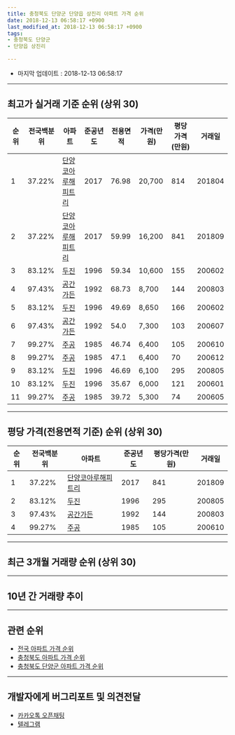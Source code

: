 ```yaml
---
title: 충청북도 단양군 단양읍 상진리 아파트 가격 순위
date: 2018-12-13 06:58:17 +0900
last_modified_at: 2018-12-13 06:58:17 +0900
tags:
- 충청북도 단양군
- 단양읍 상진리

---
```


* 마지막 업데이트 : 2018-12-13 06:58:17

---

## 최고가 실거래 기준 순위 (상위 30)


|순위|전국백분위|아파트|준공년도|전용면적|가격(만원)|평당가격(만원)|거래일|
|---|---|---|---|---|---|---|---|
|1|37.22%|[단양코아루해피트리](https://search.naver.com/search.naver?query=%EC%B6%A9%EC%B2%AD%EB%B6%81%EB%8F%84+%EB%8B%A8%EC%96%91%EA%B5%B0+%EB%8B%A8%EC%96%91%EC%9D%8D+%EC%83%81%EC%A7%84%EB%A6%AC+%EB%8B%A8%EC%96%91%EC%BD%94%EC%95%84%EB%A3%A8%ED%95%B4%ED%94%BC%ED%8A%B8%EB%A6%AC)|2017|76.98|20,700|814|201804|
|2|37.22%|[단양코아루해피트리](https://search.naver.com/search.naver?query=%EC%B6%A9%EC%B2%AD%EB%B6%81%EB%8F%84+%EB%8B%A8%EC%96%91%EA%B5%B0+%EB%8B%A8%EC%96%91%EC%9D%8D+%EC%83%81%EC%A7%84%EB%A6%AC+%EB%8B%A8%EC%96%91%EC%BD%94%EC%95%84%EB%A3%A8%ED%95%B4%ED%94%BC%ED%8A%B8%EB%A6%AC)|2017|59.99|16,200|841|201809|
|3|83.12%|[두진](https://search.naver.com/search.naver?query=%EC%B6%A9%EC%B2%AD%EB%B6%81%EB%8F%84+%EB%8B%A8%EC%96%91%EA%B5%B0+%EB%8B%A8%EC%96%91%EC%9D%8D+%EC%83%81%EC%A7%84%EB%A6%AC+%EB%91%90%EC%A7%84)|1996|59.34|10,600|155|200602|
|4|97.43%|[공간가든](https://search.naver.com/search.naver?query=%EC%B6%A9%EC%B2%AD%EB%B6%81%EB%8F%84+%EB%8B%A8%EC%96%91%EA%B5%B0+%EB%8B%A8%EC%96%91%EC%9D%8D+%EC%83%81%EC%A7%84%EB%A6%AC+%EA%B3%B5%EA%B0%84%EA%B0%80%EB%93%A0)|1992|68.73|8,700|144|200803|
|5|83.12%|[두진](https://search.naver.com/search.naver?query=%EC%B6%A9%EC%B2%AD%EB%B6%81%EB%8F%84+%EB%8B%A8%EC%96%91%EA%B5%B0+%EB%8B%A8%EC%96%91%EC%9D%8D+%EC%83%81%EC%A7%84%EB%A6%AC+%EB%91%90%EC%A7%84)|1996|49.69|8,650|166|200602|
|6|97.43%|[공간가든](https://search.naver.com/search.naver?query=%EC%B6%A9%EC%B2%AD%EB%B6%81%EB%8F%84+%EB%8B%A8%EC%96%91%EA%B5%B0+%EB%8B%A8%EC%96%91%EC%9D%8D+%EC%83%81%EC%A7%84%EB%A6%AC+%EA%B3%B5%EA%B0%84%EA%B0%80%EB%93%A0)|1992|54.0|7,300|103|200607|
|7|99.27%|[주공](https://search.naver.com/search.naver?query=%EC%B6%A9%EC%B2%AD%EB%B6%81%EB%8F%84+%EB%8B%A8%EC%96%91%EA%B5%B0+%EB%8B%A8%EC%96%91%EC%9D%8D+%EC%83%81%EC%A7%84%EB%A6%AC+%EC%A3%BC%EA%B3%B5)|1985|46.74|6,400|105|200610|
|8|99.27%|[주공](https://search.naver.com/search.naver?query=%EC%B6%A9%EC%B2%AD%EB%B6%81%EB%8F%84+%EB%8B%A8%EC%96%91%EA%B5%B0+%EB%8B%A8%EC%96%91%EC%9D%8D+%EC%83%81%EC%A7%84%EB%A6%AC+%EC%A3%BC%EA%B3%B5)|1985|47.1|6,400|70|200612|
|9|83.12%|[두진](https://search.naver.com/search.naver?query=%EC%B6%A9%EC%B2%AD%EB%B6%81%EB%8F%84+%EB%8B%A8%EC%96%91%EA%B5%B0+%EB%8B%A8%EC%96%91%EC%9D%8D+%EC%83%81%EC%A7%84%EB%A6%AC+%EB%91%90%EC%A7%84)|1996|46.69|6,100|295|200805|
|10|83.12%|[두진](https://search.naver.com/search.naver?query=%EC%B6%A9%EC%B2%AD%EB%B6%81%EB%8F%84+%EB%8B%A8%EC%96%91%EA%B5%B0+%EB%8B%A8%EC%96%91%EC%9D%8D+%EC%83%81%EC%A7%84%EB%A6%AC+%EB%91%90%EC%A7%84)|1996|35.67|6,000|121|200601|
|11|99.27%|[주공](https://search.naver.com/search.naver?query=%EC%B6%A9%EC%B2%AD%EB%B6%81%EB%8F%84+%EB%8B%A8%EC%96%91%EA%B5%B0+%EB%8B%A8%EC%96%91%EC%9D%8D+%EC%83%81%EC%A7%84%EB%A6%AC+%EC%A3%BC%EA%B3%B5)|1985|39.72|5,300|74|200605|


---

## 평당 가격(전용면적 기준) 순위 (상위 30)


|순위|전국백분위|아파트|준공년도|평당가격(만원)|거래일|
|---|---|---|---|---|---|
|1|37.22%|[단양코아루해피트리](https://search.naver.com/search.naver?query=%EC%B6%A9%EC%B2%AD%EB%B6%81%EB%8F%84+%EB%8B%A8%EC%96%91%EA%B5%B0+%EB%8B%A8%EC%96%91%EC%9D%8D+%EC%83%81%EC%A7%84%EB%A6%AC+%EB%8B%A8%EC%96%91%EC%BD%94%EC%95%84%EB%A3%A8%ED%95%B4%ED%94%BC%ED%8A%B8%EB%A6%AC)|2017|841|201809|
|2|83.12%|[두진](https://search.naver.com/search.naver?query=%EC%B6%A9%EC%B2%AD%EB%B6%81%EB%8F%84+%EB%8B%A8%EC%96%91%EA%B5%B0+%EB%8B%A8%EC%96%91%EC%9D%8D+%EC%83%81%EC%A7%84%EB%A6%AC+%EB%91%90%EC%A7%84)|1996|295|200805|
|3|97.43%|[공간가든](https://search.naver.com/search.naver?query=%EC%B6%A9%EC%B2%AD%EB%B6%81%EB%8F%84+%EB%8B%A8%EC%96%91%EA%B5%B0+%EB%8B%A8%EC%96%91%EC%9D%8D+%EC%83%81%EC%A7%84%EB%A6%AC+%EA%B3%B5%EA%B0%84%EA%B0%80%EB%93%A0)|1992|144|200803|
|4|99.27%|[주공](https://search.naver.com/search.naver?query=%EC%B6%A9%EC%B2%AD%EB%B6%81%EB%8F%84+%EB%8B%A8%EC%96%91%EA%B5%B0+%EB%8B%A8%EC%96%91%EC%9D%8D+%EC%83%81%EC%A7%84%EB%A6%AC+%EC%A3%BC%EA%B3%B5)|1985|105|200610|


---

## 최근 3개월 거래량 순위 (상위 30)


<div style="width:100%;">
    <canvas id="deal_count_ranking" height="250"></canvas>
</div>


<script>
new Chart(document.getElementById("deal_count_ranking"), {
    type: 'horizontalBar',
    data: {
        labels: ['주공', '두진', '공간가든', '단양코아루해피트리'],
        datasets: [{
            label: '실거래 수',
            data: [10, 2, 2, 2],
            borderColor: "rgba(255, 0, 128, 1)",
            backgroundColor: "rgba(255, 0, 128, 0.5)",
            fill: false,
        }]
    },
    options: {
        responsive: true,
        title: {
            display: true,
            text: '최근 3개월 거래량 순위'
        },
        tooltips: {
            mode: 'index',
            intersect: false,
            callbacks: {
                title: function(tooltipItems, data) {
                    return "실거래 수:";
                },
                label: function(tooltipItem, data) {
                    return data.labels[tooltipItem.index] + ": " + tooltipItem.xLabel;
                }
            }
        },
        hover: {
            mode: 'nearest',
            intersect: true
        },
        scales: {
            xAxes: [{
                display: true,
                scaleLabel: {
                    display: true,
                    labelString: '실거래 수'
                },
                ticks: {
                    suggestedMin: 0,
                }
            }],
            yAxes: [{
                display: true,
                ticks: {
                    autoSkip: false,
                    callback: function(value, index, values) {
                        if (value.length > 15)
                            return value.substr(0, 13) + "...";
                        else
                            return value;
                    }
                },
                scaleLabel: {
                    display: false,
                }
            }]
        }
    }
});

</script>


---

## 10년 간 거래량 추이


<div style="width:100%;">
    <canvas id="deal_progress" height="250"></canvas>
</div>

<script>
new Chart(document.getElementById("deal_progress"), {
    type: 'line',
    data: {
        labels: ['200812','200901','200902','200903','200904','200905','200906','200907','200908','200909','200910','200911','200912','201001','201002','201003','201004','201005','201006','201007','201008','201009','201010','201011','201012','201101','201102','201103','201104','201105','201106','201107','201108','201109','201110','201111','201112','201201','201202','201203','201204','201205','201206','201207','201208','201209','201210','201211','201212','201301','201302','201303','201304','201305','201306','201307','201308','201309','201310','201311','201312','201401','201402','201403','201404','201405','201406','201407','201408','201409','201410','201411','201412','201501','201502','201503','201504','201505','201506','201507','201508','201509','201510','201511','201512','201601','201602','201603','201604','201605','201606','201607','201608','201609','201610','201611','201612','201701','201702','201703','201704','201705','201706','201707','201708','201709','201710','201711','201712','201801','201802','201803','201804','201805','201806','201807','201808','201809','201810','201811','201812'],
        datasets: [{
            label: '실거래 수',
            pointRadius: 1,
            data: [2, 1, 8, 6, 9, 8, 9, 1, 8, 6, 7, 4, 2, 1, 3, 7, 9, 5, 5, 1, 7, 3, 8, 0, 6, 1, 6, 7, 3, 10, 5, 3, 11, 2, 3, 4, 6, 2, 6, 4, 7, 8, 2, 8, 2, 4, 3, 6, 4, 4, 5, 7, 3, 3, 10, 5, 0, 5, 9, 3, 7, 4, 6, 2, 4, 3, 5, 6, 2, 4, 2, 5, 2, 5, 5, 3, 5, 3, 4, 2, 6, 4, 7, 2, 2, 2, 4, 4, 2, 5, 4, 6, 3, 2, 5, 5, 2, 3, 3, 8, 6, 2, 2, 3, 3, 0, 1, 6, 7, 7, 8, 6, 8, 12, 5, 4, 8, 3, 8, 8, 0],
            borderColor: "rgba(255, 201, 14, 1)",
            backgroundColor: "rgba(255, 201, 14, 0.5)",
            fill: true,
        }]
    },
    options: {
        responsive: true,
        title: {
            display: true,
            text: '10년간 거래량 추이'
        },
        tooltips: {
            mode: 'index',
            intersect: false,
        },
        hover: {
            mode: 'nearest',
            intersect: true
        },
        scales: {
            xAxes: [{
                display: true,
                scaleLabel: {
                    display: true,
                    labelString: '년/월'
                }
            }],
            yAxes: [{
                display: true,
                ticks: {
                    suggestedMin: 0,
                },
                scaleLabel: {
                    display: true,
                    labelString: '실거래 수'
                }
            }]
        }
    }
});

</script>


---

## 관련 순위

- [전국 아파트 가격 순위](https://inasie.github.io/apt-ranking/전국)
- [충청북도 아파트 가격 순위](https://inasie.github.io/apt-ranking/충청북도)
- [충청북도 단양군 아파트 가격 순위](https://inasie.github.io/apt-ranking/충청북도-단양군)


---

## 개발자에게 버그리포트 및 의견전달

- [카카오톡 오픈채팅](https://open.kakao.com/o/gLJUAP4)
- [텔레그램](https://t.me/inasie)

